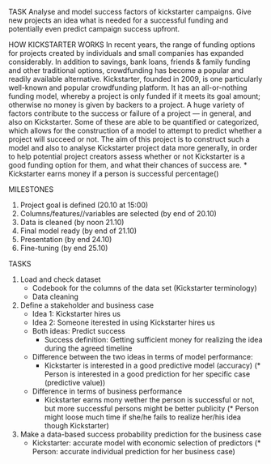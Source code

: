 TASK
Analyse and model success factors of kickstarter campaigns. Give new projects an idea what is needed for a successful funding and  potentially even predict campaign success upfront.


HOW KICKSTARTER WORKS
    In recent years, the range of funding options for projects created by individuals and small companies has expanded considerably. In addition to savings, bank loans, friends & family funding and other traditional options, crowdfunding has become a popular and readily available alternative.
Kickstarter, founded in 2009, is one particularly well-known and popular crowdfunding platform. It has an all-or-nothing funding model, whereby a project is only funded if it meets its goal amount; otherwise no money is given by backers to a project.
 A huge variety of factors contribute to the success or failure of a project — in general, and also on Kickstarter. Some of these are able to be quantified or categorized, which allows for the construction of a model to attempt to predict whether a project will succeed or not. The aim of this project is to construct such a model and also to analyse Kickstarter project data more generally, in order to help potential project creators assess whether or not Kickstarter is a good funding option for them, and what their chances of success are.
    * Kickstarter earns money if a person is successful percentage()


MILESTONES
1. Project goal is defined (20.10 at 15:00)
2. Columns/features//variables are selected (by end of 20.10)
2. Data is cleaned (by noon 21.10)
3. Final model ready (by end of 21.10)
4. Presentation (by end 24.10)
5. Fine-tuning (by end 25.10)


TASKS
1. Load and check dataset
    * Codebook for the columns of the data set (Kickstarter terminology)
    * Data cleaning
2. Define a stakeholder and business case
    * Idea 1: Kickstarter hires us
    * Idea 2: Someone iterested in using Kickstarter hires us
    * Both ideas: Predict success
        * Success definition: Getting sufficient money for realizing the idea during the agreed timeline
    * Difference between the two ideas in terms of model performance:
        * Kickstarter is interested in a good predictive model (accuracy)
        (* Person is interested in a good prediction for her specific case (predictive value))
    * Difference in terms of business performance
        * Kickstarter earns mony wether the person is successful or not, but more successful persons might be better publicity
        (* Person might loose much time if she/he fails to realize her/his idea though Kickstarter)
3. Make a data-based success probability prediction for the business case
    * Kickstarter: accurate model with economic selection of predictors
    (* Person: accurate individual prediction for her business case)